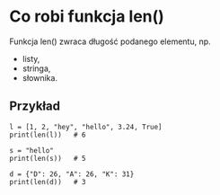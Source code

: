 # Co robi funkcja len()  
Funkcja len() zwraca długość podanego elementu, np.   
- listy,  
- stringa,  
- słownika.  
  
## Przykład  
```
l = [1, 2, "hey", "hello", 3.24, True]
print(len(l))   # 6

s = "hello"
print(len(s))   # 5

d = {"D": 26, "A": 26, "K": 31}
print(len(d))   # 3
```
